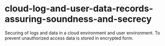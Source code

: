 # cloud-log-and-user-data-records-assuring-soundness-and-secrecy
Securing of logs and data in a cloud environment and user environment. To prevent unauthorized access data is stored in encrypted form.
